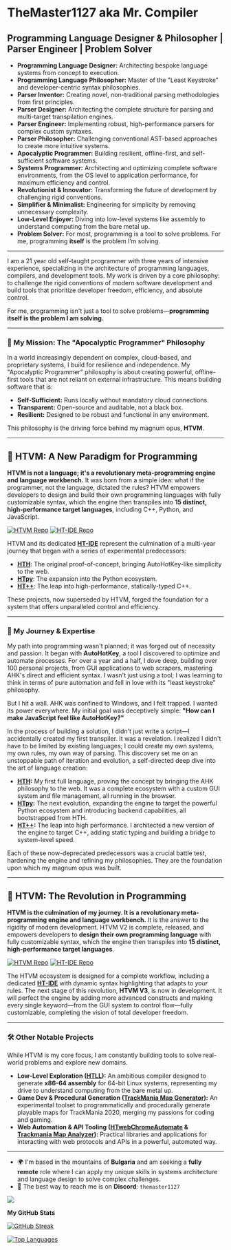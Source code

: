 # TheMaster1127 aka Mr. Compiler

## Programming Language Designer & Philosopher | Parser Engineer | Problem Solver

- **Programming Language Designer:** Architecting bespoke language systems from concept to execution.
- **Programming Language Philosopher:** Master of the "Least Keystroke" and developer-centric syntax philosophies.
- **Parser Inventor:** Creating novel, non-traditional parsing methodologies from first principles.
- **Parser Designer:** Architecting the complete structure for parsing and multi-target transpilation engines.
- **Parser Engineer:** Implementing robust, high-performance parsers for complex custom syntaxes.
- **Parser Philosopher:** Challenging conventional AST-based approaches to create more intuitive systems.
- **Apocalyptic Programmer:** Building resilient, offline-first, and self-sufficient software systems.
- **Systems Programmer:** Architecting and optimizing complete software environments, from the OS level to application performance, for maximum efficiency and control.
- **Revolutionist & Innovator:** Transforming the future of development by challenging rigid conventions.
- **Simplifier & Minimalist:** Engineering for simplicity by removing unnecessary complexity.
- **Low-Level Enjoyer:** Diving into low-level systems like assembly to understand computing from the bare metal up.
- **Problem Solver:** For most, programming is a tool to solve problems. For me, programming **itself** is the problem I’m solving.

---

I am a 21 year old self-taught programmer with three years of intensive experience, specializing in the architecture of programming languages, compilers, and development tools. My work is driven by a core philosophy: to challenge the rigid conventions of modern software development and build tools that prioritize developer freedom, efficiency, and absolute control.

For me, programming isn't just a tool to solve problems—**programming itself is the problem I am solving.**

---

### 🚀 My Mission: The "Apocalyptic Programmer" Philosophy

In a world increasingly dependent on complex, cloud-based, and proprietary systems, I build for resilience and independence. My "Apocalyptic Programmer" philosophy is about creating powerful, offline-first tools that are not reliant on external infrastructure. This means building software that is:
- **Self-Sufficient:** Runs locally without mandatory cloud connections.
- **Transparent:** Open-source and auditable, not a black box.
- **Resilient:** Designed to be robust and functional in any environment.

This philosophy is the driving force behind my magnum opus, **HTVM**.

---

## 🚀 HTVM: A New Paradigm for Programming

**HTVM is not a language; it's a revolutionary meta-programming engine and language workbench.** It was born from a simple idea: what if the programmer, not the language, dictated the rules? HTVM empowers developers to design and build their own programming languages with fully customizable syntax, which the engine then transpiles into **15 distinct, high-performance target languages**, including C++, Python, and JavaScript.

[![HTVM Repo](https://img.shields.io/badge/Explore-HTVM_Engine-2ea44f?style=for-the-badge&logo=github)](https://github.com/TheMaster1127/HTVM)
[![HT-IDE Repo](https://img.shields.io/badge/Explore-HT--IDE-5865F2?style=for-the-badge&logo=electron)](https://github.com/TheMaster1127/HT-IDE)

HTVM and its dedicated **[HT-IDE](https://github.com/TheMaster1127/HT-IDE)** represent the culmination of a multi-year journey that began with a series of experimental predecessors:
- **[HTH](https://github.com/TheMaster1127/HTH)**: The original proof-of-concept, bringing AutoHotKey-like simplicity to the web.
- **[HTpy](https://github.com/TheMaster1127/HTpy)**: The expansion into the Python ecosystem.
- **[HT++](https://github.com/TheMaster1127/HT-plus-plus)**: The leap into high-performance, statically-typed C++.

These projects, now superseded by HTVM, forged the foundation for a system that offers unparalleled control and efficiency.

---

### 🌟 My Journey & Expertise


My path into programming wasn't planned; it was forged out of necessity and passion. It began with **AutoHotKey**, a tool I discovered to optimize and automate processes. For over a year and a half, I dove deep, building over 100 personal projects, from GUI applications to web scrapers, mastering AHK's direct and efficient syntax. I wasn't just using a tool; I was learning to think in terms of pure automation and fell in love with its "least keystroke" philosophy.

But I hit a wall. AHK was confined to Windows, and I felt trapped. I wanted its power everywhere. My initial goal was deceptively simple: **"How can I make JavaScript feel like AutoHotKey?"**

In the process of building a solution, I didn't just write a script—I accidentally created my first transpiler. It was a revelation. I realized I didn't have to be limited by existing languages; I could create my own systems, my own rules, my own way of parsing. This discovery set me on an unstoppable path of iteration and evolution, a self-directed deep dive into the art of language creation:

- **[HTH](https://github.com/TheMaster1127/HTH):** My first full language, proving the concept by bringing the AHK philosophy to the web. It was a complete ecosystem with a custom GUI system and file management, all running in the browser.
- **[HTpy](https://github.com/TheMaster1127/HTpy):** The next evolution, expanding the engine to target the powerful Python ecosystem and introducing backend capabilities, all bootstrapped from HTH.
- **[HT++](https://github.com/TheMaster1127/HT-plus-plus):** The leap into high performance. I architected a new version of the engine to target C++, adding static typing and building a bridge to system-level speed.

Each of these now-deprecated predecessors was a crucial battle test, hardening the engine and refining my philosophies. They are the foundation upon which my magnum opus was built.

---

## 🚀 HTVM: The Revolution in Programming

**HTVM is the culmination of my journey. It is a revolutionary meta-programming engine and language workbench.** It is the answer to the rigidity of modern development. HTVM V2 is complete, released, and empowers developers to **design their own programming language** with fully customizable syntax, which the engine then transpiles into **15 distinct, high-performance target languages**.

[![HTVM Repo](https://img.shields.io/badge/Explore-HTVM_Engine-2ea44f?style=for-the-badge&logo=github)](https://github.com/TheMaster1127/HTVM)
[![HT-IDE Repo](https://img.shields.io/badge/Explore-HT--IDE-5865F2?style-for-the-badge&logo=electron)](https://github.com/TheMaster1127/HT-IDE)

The HTVM ecosystem is designed for a complete workflow, including a dedicated **[HT-IDE](https://github.com/TheMaster1127/HT-IDE)** with dynamic syntax highlighting that adapts to *your* rules. The next stage of this revolution, **HTVM V3**, is now in development. It will perfect the engine by adding more advanced constructs and making every single keyword—from the GUI system to control flow—fully customizable, completing the vision of total developer freedom.

---

### 🛠️ Other Notable Projects

While HTVM is my core focus, I am constantly building tools to solve real-world problems and explore new domains.

- **Low-Level Exploration ([HTLL](https://github.com/TheMaster1127/HTLL)):** An ambitious compiler designed to generate **x86-64 assembly** for 64-bit Linux systems, representing my drive to understand computing from the bare metal up.
- **Game Dev & Procedural Generation ([TrackMania Map Generator](https://github.com/TheMaster1127/programmatically-making-a-trackmania-map)):** An experimental toolset to programmatically and procedurally generate playable maps for TrackMania 2020, merging my passions for coding and gaming.
- **Web Automation & API Tooling ([HTwebChromeAutomate](https://github.com/TheMaster1127/HTwebChromeAutomate) & [Trackmania Map Analyzer](https://github.com/TheMaster1127/TrackmaniaMapInfoAnalyzer)):** Practical libraries and applications for interacting with web protocols and APIs in a powerful, automated way.

---

*   🌍 I'm based in the mountains of **Bulgaria** and am seeking a **fully remote** role where I can apply my unique skills in systems architecture and language design to solve complex challenges.
*   💬 The best way to reach me is on **Discord**: `themaster1127`

<a href="https://www.github.com/TheMaster1127" target="_blank" rel="noreferrer"><img
src="https://img.shields.io/github/followers/TheMaster1127?logo=github&style=for-the-badge&color=3382ed&labelColor=000000" /></a>  

<b>My GitHub Stats</b>  

[![GitHub Streak](https://streak-stats.demolab.com/?user=TheMaster1127&theme=dark)](https://git.io/streak-stats)  

<a href="https://github.com/TheMaster1127" align="left"><img src="https://github-readme-stats.vercel.app/api/top-langs/?username=TheMaster1127&langs_count=10&title_color=FFA500&text_color=ffffff&icon_color=FFA500&bg_color=1A1B27&hide_border=true&locale=en&custom_title=Top%20Languages" alt="Top Languages" /></a>  

